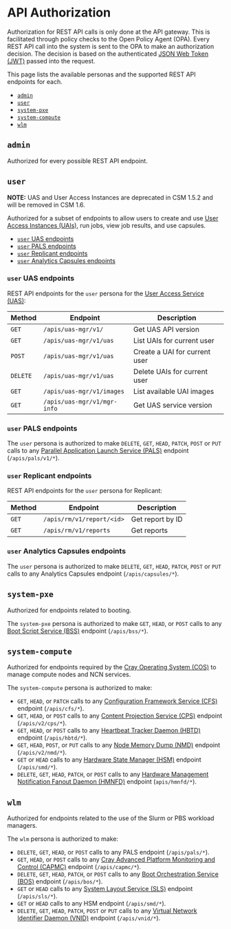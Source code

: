 # API Authorization

Authorization for REST API calls is only done at the API gateway. This is facilitated through policy checks to the Open Policy Agent \(OPA\).
Every REST API call into the system is sent to the OPA to make an authorization decision.
The decision is based on the authenticated [JSON Web Token (JWT)](../../glossary.md#json-web-token-jwt) passed into the request.

This page lists the available personas and the supported REST API endpoints for each.

- [`admin`](#admin)
- [`user`](#user)
- [`system-pxe`](#system-pxe)
- [`system-compute`](#system-compute)
- [`wlm`](#wlm)

## `admin`

Authorized for every possible REST API endpoint.

## `user`

**NOTE:** UAS and User Access Instances are deprecated in CSM 1.5.2 and will be removed in CSM 1.6.

Authorized for a subset of endpoints to allow users to create and use [User Access Instances (UAIs)](../../glossary.md#user-access-instance-uai),
run jobs, view job results, and use capsules.

- [`user` UAS endpoints](#user-uas-endpoints)
- [`user` PALS endpoints](#user-pals-endpoints)
- [`user` Replicant endpoints](#user-replicant-endpoints)
- [`user` Analytics Capsules endpoints](#user-analytics-capsules-endpoints)

### `user` UAS endpoints

REST API endpoints for the `user` persona for the [User Access Service (UAS)](../../glossary.md#user-access-service-uas):

| Method   | Endpoint                    | Description |
| -------- | --------------------------- | ----------- |
| `GET`    | `/apis/uas-mgr/v1/`         | Get UAS API version |
| `GET`    | `/apis/uas-mgr/v1/uas`      | List UAIs for current user |
| `POST`   | `/apis/uas-mgr/v1/uas`      | Create a UAI for current user |
| `DELETE` | `/apis/uas-mgr/v1/uas`      | Delete UAIs for current user |
| `GET`    | `/apis/uas-mgr/v1/images`   | List available UAI images |
| `GET`    | `/apis/uas-mgr/v1/mgr-info` | Get UAS service version |

### `user` PALS endpoints

The `user` persona is authorized to make `DELETE`, `GET`, `HEAD`, `PATCH`, `POST` or `PUT` calls to any
[Parallel Application Launch Service (PALS)](../../glossary.md#parallel-application-launch-service-pals) endpoint (`/apis/pals/v1/*`).

### `user` Replicant endpoints

REST API endpoints for the `user` persona for Replicant:

| Method   | Endpoint                    | Description |
| -------- | --------------------------- | ----------- |
| `GET`    | `/apis/rm/v1/report/<id>`   | Get report by ID |
| `GET`    | `/apis/rm/v1/reports`       | Get reports |

### `user` Analytics Capsules endpoints

The `user` persona is authorized to make `DELETE`, `GET`, `HEAD`, `PATCH`, `POST` or `PUT` calls to any Analytics Capsules endpoint (`/apis/capsules/*`).

## `system-pxe`

Authorized for endpoints related to booting.

The `system-pxe` persona is authorized to make `GET`, `HEAD`, or `POST` calls to any [Boot Script Service (BSS)](../../glossary.md#boot-script-service-bss) endpoint (`/apis/bss/*`).

## `system-compute`

Authorized for endpoints required by the [Cray Operating System (COS)](../../glossary.md#cray-operating-system-cos) to manage compute nodes and NCN services.

The `system-compute` persona is authorized to make:

- `GET`, `HEAD`, or `PATCH` calls to any [Configuration Framework Service (CFS)](../../glossary.md#configuration-framework-service-cfs) endpoint (`/apis/cfs/*`).
- `GET`, `HEAD`, or `POST` calls to any [Content Projection Service (CPS)](../../glossary.md#content-projection-service-cps) endpoint (`/apis/v2/cps/*`).
- `GET`, `HEAD`, or `POST` calls to any [Heartbeat Tracker Daemon (HBTD)](../../glossary.md#heartbeat-tracker-daemon-hbtd) endpoint (`/apis/hbtd/*`).
- `GET`, `HEAD`, `POST`, or `PUT` calls to any [Node Memory Dump (NMD)](../../glossary.md#node-memory-dump-nmd) endpoint (`/apis/v2/nmd/*`).
- `GET` or `HEAD` calls to any [Hardware State Manager (HSM)](../../glossary.md#hardware-state-manager-hsm) endpoint (`/apis/smd/*`).
- `DELETE`, `GET`, `HEAD`, `PATCH`, or `POST` calls to any
  [Hardware Management Notification Fanout Daemon (HMNFD)](../../glossary.md#hardware-management-notification-fanout-daemon-hmnfd) endpoint (`apis/hmnfd/*`).

## `wlm`

Authorized for endpoints related to the use of the Slurm or PBS workload managers.

The `wlm` persona is authorized to make:

- `DELETE`, `GET`, `HEAD`, or `POST` calls to any PALS endpoint (`/apis/pals/*`).
- `GET`, `HEAD`, or `POST` calls to any [Cray Advanced Platform Monitoring and Control (CAPMC)](../../glossary.md#cray-advanced-platform-monitoring-and-control-capmc)
  endpoint (`/apis/capmc/*`).
- `DELETE`, `GET`, `HEAD`, `PATCH`, or `POST` calls to any [Boot Orchestration Service (BOS)](../../glossary.md#boot-orchestration-service-bos) endpoint (`/apis/bos/*`).
- `GET` or `HEAD` calls to any [System Layout Service (SLS)](../../glossary.md#system-layout-service-sls) endpoint (`/apis/sls/*`).
- `GET` or `HEAD` calls to any HSM endpoint (`/apis/smd/*`).
- `DELETE`, `GET`, `HEAD`, `PATCH`, `POST` or `PUT` calls to any [Virtual Network Identifier Daemon (VNID)](../../glossary.md#virtual-network-identifier-daemon-vnid)
  endpoint (`/apis/vnid/*`).
